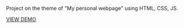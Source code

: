 Project on the theme of "My personal webpage" using HTML, CSS, JS.

<a href="https://ifalaleev.github.io/personal_webpage/" target="_blank">VIEW DEMO</a>
